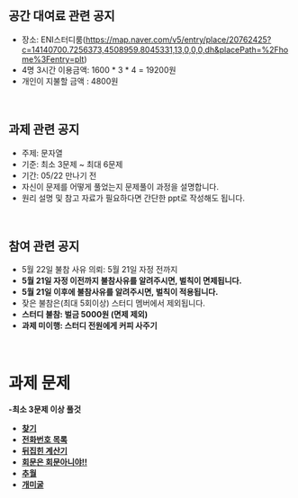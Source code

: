 ## 공간 대여료 관련 공지
- 장소: ENI스터디룸(https://map.naver.com/v5/entry/place/20762425?c=14140700.7256373,4508959.8045331,13,0,0,0,dh&placePath=%2Fhome%3Fentry=plt)
- 4명 3시간 이용금액: 1600 * 3 * 4 = 19200원
- 개인이 지불할 금액 : 4800원

<br>

## 과제 관련 공지
- 주제: 문자열
- 기준: 최소 3문제 ~ 최대 6문제
- 기간: 05/22 만나기 전
- 자신이 문제를 어떻게 풀었는지 문제풀이 과정을 설명합니다.
- 원리 설명 및 참고 자료가 필요하다면 간단한 ppt로 작성해도 됩니다.

<br>

## 참여 관련 공지
- 5월 22일 불참 사유 의뢰: 5월 21일 자정 전까지
- **5월 21일 자정 이전까지 불참사유를 알려주시면, 벌칙이 면제됩니다.**
- **5월 21일 이후에 불참사유를 알려주시면, 벌칙이 적용됩니다.**
- 잦은 불참은(최대 5회이상) 스터디 멤버에서 제외됩니다.
- **스터디 불참: 벌금 5000원 (면제 제외)**
- **과제 미이행: 스터디 전원에게 커피 사주기**
<br>

# 과제 문제

**-최소 3문제 이상 풀것**
- [**찾기**](https://www.acmicpc.net/problem/1786)
- [**전화번호 목록**](https://www.acmicpc.net/problem/5052)
- [**뒤집힌 계산기**](https://www.acmicpc.net/problem/20129)
- [**회문은 회문아니야!!**](https://www.acmicpc.net/problem/15927)
- [**추월**](https://www.acmicpc.net/problem/2002)
- [**개미굴**](https://www.acmicpc.net/problem/14725)

<BR>
